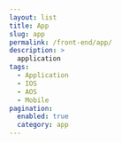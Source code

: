 ```yaml
---
layout: list
title: App
slug: app
permalink: /front-end/app/
description: >
  application
tags:
  - Application
  - IOS
  - AOS
  - Mobile
pagination:
  enabled: true
  category: app
---
```

